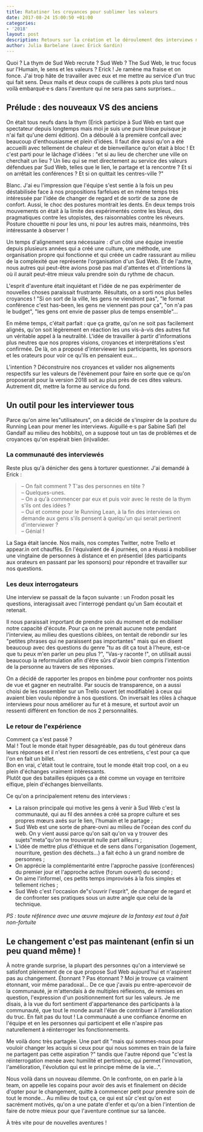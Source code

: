 ```yaml
---
title: Ratatiner les croyances pour sublimer les valeurs
date: 2017-08-24 15:00:50 +01:00
categories:
- '2018'
layout: post
description: Retours sur la création et le déroulement des interviews menées par une partie de la Thym
author: Julia Barbelane (avec Erick Gardin)
---
```


Quoi ? La thym de Sud Web recrute ? Sud Web ? The Sud Web, le truc focus sur l'Humain, le sens et les valeurs ? Erick ! Je ramène ma fraise et on fonce. J'ai trop hâte de travailler avec eux et me mettre au service d'un truc qui fait sens. Deux mails et deux coups de cuillères à pots plus tard nous voilà embarqué·e·s dans l'aventure qui ne sera pas sans surprises…

## Prélude : des nouveaux VS des anciens

On était tous neufs dans la thym (Erick participe à Sud Web en tant que spectateur depuis longtemps mais moi je suis une pure bleue puisque je n'ai fait qu'une demi édition). On a déboulé à la première confcall avec beaucoup d'enthousiasme et plein d'idées. Il faut dire aussi qu'on a été accueilli avec tellement de chaleur et de bienveillance qu'on était à bloc ! Et c'est parti pour le lâchage d'idées : "et si au lieu de chercher une ville on cherchait un lieu ? Un lieu qui se met directement au service des valeurs défendues par Sud Web, telles que le lien, le partage et la rencontre ?  Et si on arrêtait les conférences ? Et si on quittait les centres-ville ?"

Blanc. J'ai eu l'impression que l'équipe s'est sentie à la fois un peu déstabilisée face à nos propositions farfelues et en même temps très intéressée par l'idée de changer de regard et de sortir de sa zone de confort. Aussi, le choc des postures montrait les dents. En deux temps trois mouvements on était à la limite des expérimentés contre les bleus, des pragmatiques contre les utopistes, des raisonnables contre les rêveurs. Posture chouette ni pour les uns, ni pour les autres mais, néanmoins, très intéressante à observer !

Un temps d'alignement sera nécessaire : d'un côté une équipe investie depuis plusieurs années qui a créé une culture, une méthode, une organisation propre qui fonctionne et qui créée un cadre rassurant au milieu de la complexité que représente l'organisation d'un Sud Web. Et de l'autre, nous autres qui peut-être avions posé pas mal d'attentes et d'intentions là où il aurait peut-être mieux valu prendre soin du rythme de chacun.

L'esprit d'aventure était inquiétant et l'idée de ne pas expérimenter de nouvelles choses paraissait frustrante. Résultats, on a sorti nos plus belles croyances ! "Si on sort de la ville, les gens ne viendront pas", "le format conférence c'est <span lang="en">has-been</span>, les gens ne viennent pas pour ça", "on n'a pas le budget", "les gens ont envie de passer plus de temps ensemble"…

En même temps, c'était parfait : que ça gratte, qu'on ne soit pas facilement alignés, qu'on soit légèrement en réaction les uns vis-à-vis des autres fut un véritable appel à la neutralité. L'idée de travailler à partir d'informations plus neutres que nos propres visions, croyances et interprétations s'est confirmée. De là, on a proposé d'interviewer les participants, les sponsors et les orateurs pour voir ce qu'ils en pensaient eux…

L'intention ? Déconstruire nos croyances et valider nos alignements respectifs sur les valeurs de l'évènement pour faire en sorte que ce qu'on proposerait pour la version 2018 soit au plus près de ces dites valeurs. Autrement dit, mettre la forme au service du fond.

## Un outil pour les interviewer tous

Parce qu'on aime les"utilisateurs", on a décidé de s'inspirer de la posture du <span lang="en">Running Lean</span> pour mener les interviews. Aiguillé·e·s par Sabine Safi (tel Gandalf au milieu des hobbits), on a supposé tout un tas de problèmes et de croyances qu'on espérait bien (in)valider.

### La communauté des interviewés

Reste plus qu'à dénicher des gens à torturer questionner. J'ai demandé à Erick :

> – On fait comment ? T'as des personnes en tête ?  
> – Quelques-unes.  
> – On a qu'à commencer par eux et puis voir avec le reste de la thym s'ils ont des idées ?  
> – Oui et comme pour le Running Lean, à la fin des interviews on demande aux gens s'ils pensent à quelqu'un qui serait pertinent d'interviewer ?  
> – Génial !

La Saga était lancée. Nos mails, nos comptes Twitter, notre Trello et appear.in ont chauffés. En l'équivalent de 4 journées, on a réussi à mobiliser une vingtaine de personnes à distance et en présentiel (des participants aux orateurs en passant par les sponsors) pour répondre et travailler sur nos questions.

### Les deux interrogateurs

Une interview se passait de la façon suivante : un Frodon posait les questions, interagissait avec l'interrogé pendant qu'un Sam écoutait et retenait.  

Il nous paraissait important de prendre soin du moment et de mobiliser notre capacité d'écoute. Pour ça on ne prenait aucune note pendant l'interview, au milieu des questions ciblées, on tentait de rebondir sur les "petites phrases qui ne paraissent pas importantes" mais qui en disent beaucoup avec des questions du genre "tu as dit ça tout à l'heure, est-ce que tu peux m'en parler un peu plus ?", "Vas-y raconte !", on utilisait aussi beaucoup la reformulation afin d'être sûrs d'avoir bien compris l'intention de la personne au travers de ses réponses.  

On a décidé de rapporter les propos en binôme pour confronter nos points de vue et gagner en neutralité. Par soucis de transparence, on a aussi choisi de les rassembler sur un Trello ouvert (et modifiable) à ceux qui avaient bien voulu répondre à nos questions. On inversait les rôles à chaque interviews pour nous améliorer au fur et à mesure, et surtout avoir un ressenti différent en fonction de nos 2 personnalités.

### Le retour de l'expérience

Comment ça s'est passé ?  
Mal ! Tout le monde était hyper désagréable, pas du tout généreux dans leurs réponses et il n'est rien ressorti de ces entretiens, c'est pour ça que l'on en fait un billet.  
Bon en vrai, c'était tout le contraire, tout le monde était trop cool, on a eu plein d'échanges vraiment intéressants.  
Plutôt que des batailles épiques ça a été comme un voyage en territoire elfique, plein d'échanges bienveillants.

Ce qu'on a principalement retenu des interviews :

- La raison principale qui motive les gens à venir à Sud Web c'est la communauté, qui au fil des années a créé sa propre culture et ses propres mœurs axés sur le lien, l'humain et le partage ;
- Sud Web est une sorte de phare-ovni au milieu de l'océan des conf du web. On y vient aussi parce qu'on sait qu'on va y trouver des sujets"meta"qu'on ne trouverait nulle part ailleurs ;
- L'idée de mettre plus d'éthique et de sens dans l'organisation (logement, nourriture, gestion des déchets…) a fait écho à un grand nombre de personnes ;
- On apprécie la complémentarité entre l'approche passive (conférences) du premier jour et l'approche active (forum ouvert) du second ;
- On aime l'informel, ces petits temps improvisés à la fois simples et tellement riches ;
- Sud Web c'est l'occasion de"s'ouvrir l'esprit", de changer de regard et de confronter ses pratiques sous un autre angle que celui de la technique.

*PS : toute référence avec une œuvre majeure de la fantasy est tout à fait non-fortuite*

## Le changement c'est pas maintenant (enfin si un peu quand même) !

À notre grande surprise, la plupart des personnes qu'on a interviewé se satisfont pleinement de ce que propose Sud Web aujourd'hui et n'aspirent pas au changement. Étonnant ? Pas étonnant ? Moi je trouve ça vraiment étonnant, voir même paradoxal… De ce que j'avais pu entre-apercevoir de la communauté, je m'attendais à de multiples réflexions, de remises en question, l'expression d'un positionnement fort sur les valeurs. Je me disais, à la vue du fort sentiment d'appartenance des participants à la communauté, que tout le monde aurait l'élan de contribuer à l'amélioration du truc.
En fait pas du tout ! La communauté a une confiance énorme en l'équipe et en les personnes qui participent et elle n'aspire pas naturellement à réinterroger les fonctionnements.

Me voilà donc très partagée. Une part dit "mais qui sommes-nous pour vouloir changer les acquis si ceux pour qui nous sommes en train de la faire ne partagent pas cette aspiration ?" tandis que l'autre répond que "c'est la réinterrogation menée avec humilité et pertinence, qui permet l'innovation, l'amélioration, l'évolution qui est le principe même de la vie…".

Nous voilà dans un nouveau dilemme. On le confronte, on en parle à la team, on appelle les copains pour avoir des avis et finalement on décide d'opter pour le changement, quitte à commencer petit pour prendre soin de tout le monde… Au milieu de tout ça, ce qui est sûr c'est qu'on est sacrément motivés, qu'on a une patate d'enfer et qu'on a bien l'intention de faire de notre mieux pour que l'aventure continue sur sa lancée.

À très vite pour de nouvelles aventures !
